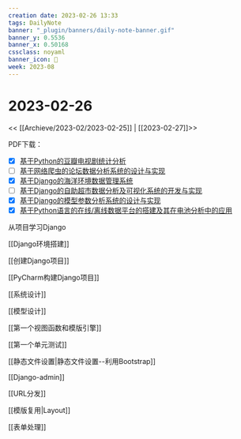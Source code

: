 ```yaml
---
creation date: 2023-02-26 13:33
tags: DailyNote
banner: "_plugin/banners/daily-note-banner.gif"
banner_y: 0.5536
banner_x: 0.50168
cssclass: noyaml
banner_icon: 💌
week: 2023-08
---
```


# 2023-02-26

<< [[Archieve/2023-02/2023-02-25]] | [[2023-02-27]]>>


PDF下载：

- [x] [基于Python的豆瓣电视剧统计分析](https://search.cn-ki.net/doc_detail?uid=a635d7fc-4b0b-4dfe-a840-9be2abd06e07)
- [ ] [基于网络爬虫的论坛数据分析系统的设计与实现](https://search.cn-ki.net/doc_detail?uid=2ad3f732-c8ab-4980-944e-4f2837d6551f)
- [x] [基于Django的海洋环境数据管理系统](https://search.cn-ki.net/doc_detail?uid=a2d558f0-0e14-4635-b024-4834ed4e656a)
- [ ] [基于Django的自助超市数据分析及可视化系统的开发与实现](https://search.cn-ki.net/doc_detail?uid=a3ac1c10-1c7e-48c0-b1b5-3af05cec575d)
- [x] [基于Django的模型参数分析系统的设计与实现](https://search.cn-ki.net/doc_detail?uid=fe7eba86-e5f5-4dfc-bc21-9ddca4d68942)
- [x] [基于Python语言的在线/离线数据平台的搭建及其在电池分析中的应用](https://search.cn-ki.net/doc_detail?uid=bb286b3c-dc1a-4415-bb10-d2b5d68cc205)

从项目学习Django


[[Django环境搭建]]

[[创建Django项目]]

[[PyCharm构建Django项目]]

[[系统设计]]

[[模型设计]]

[[第一个视图函数和模版引擎]]

[[第一个单元测试]]

[[静态文件设置|静态文件设置--利用Bootstrap]]

[[Django-admin]]

[[URL分发]]

[[模版复用|Layout]]

[[表单处理]]

